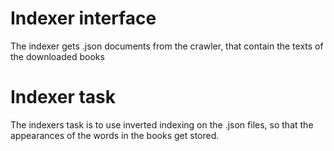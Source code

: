 # Indexer interface
The indexer gets .json documents from the crawler, that contain the texts of the downloaded books

# Indexer task
The indexers task is to use inverted indexing on the .json files, so that the appearances of the words in the books get stored.